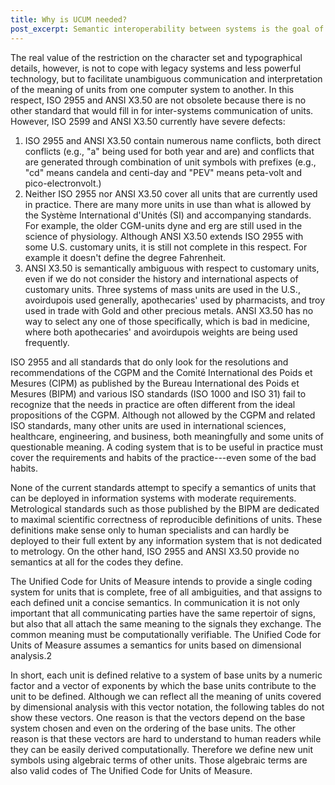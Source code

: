 ```yaml
---
title: Why is UCUM needed?
post_excerpt: Semantic interoperability between systems is the goal of the UCUM standard.
---
```


The real value of the restriction on the character set and typographical details, however, is not to cope with legacy systems and less powerful technology, but to facilitate unambiguous communication and interpretation of the meaning of units from one computer system to another. In this respect, ISO 2955 and ANSI X3.50 are not obsolete because there is no other standard that would fill in for inter-systems communication of units. However, ISO 2599 and ANSI X3.50 currently have severe defects:

1. ISO 2955 and ANSI X3.50 contain numerous name conflicts, both direct conflicts (e.g., "a" being used for both year and are) and conflicts that are generated through combination of unit symbols with prefixes (e.g., "cd" means candela and centi-day and "PEV" means peta-volt and pico-electronvolt.)
2. Neither ISO 2955 nor ANSI X3.50 cover all units that are currently used in practice. There are many more units in use than what is allowed by the Système International d'Unités (SI) and accompanying standards. For example, the older CGM-units dyne and erg are still used in the science of physiology. Although ANSI X3.50 extends ISO 2955 with some U.S. customary units, it is still not complete in this respect. For example it doesn't define the degree Fahrenheit.
3. ANSI X3.50 is semantically ambiguous with respect to customary units, even if we do not consider the history and international aspects of customary units. Three systems of mass units are used in the U.S., avoirdupois used generally, apothecaries' used by pharmacists, and troy used in trade with Gold and other precious metals. ANSI X3.50 has no way to select any one of those specifically, which is bad in medicine, where both apothecaries' and avoirdupois weights are being used frequently.

ISO 2955 and all standards that do only look for the resolutions and recommendations of the CGPM and the Comité International des Poids et Mesures (CIPM) as published by the Bureau International des Poids et Mesures (BIPM) and various ISO standards (ISO 1000 and ISO 31) fail to recognize that the needs in practice are often different from the ideal propositions of the CGPM. Although not allowed by the CGPM and related ISO standards, many other units are used in international sciences, healthcare, engineering, and business, both meaningfully and some units of questionable meaning. A coding system that is to be useful in practice must cover the requirements and habits of the practice---even some of the bad habits.

None of the current standards attempt to specify a semantics of units that can be deployed in information systems with moderate requirements. Metrological standards such as those published by the BIPM are dedicated to maximal scientific correctness of reproducible definitions of units. These definitions make sense only to human specialists and can hardly be deployed to their full extent by any information system that is not dedicated to metrology. On the other hand, ISO 2955 and ANSI X3.50 provide no semantics at all for the codes they define.

The Unified Code for Units of Measure intends to provide a single coding system for units that is complete, free of all ambiguities, and that assigns to each defined unit a concise semantics. In communication it is not only important that all communicating parties have the same repertoir of signs, but also that all attach the same meaning to the signals they exchange. The common meaning must be computationally verifiable. The Unified Code for Units of Measure assumes a semantics for units based on dimensional analysis.2

In short, each unit is defined relative to a system of base units by a numeric factor and a vector of exponents by which the base units contribute to the unit to be defined. Although we can reflect all the meaning of units covered by dimensional analysis with this vector notation, the following tables do not show these vectors. One reason is that the vectors depend on the base system chosen and even on the ordering of the base units. The other reason is that these vectors are hard to understand to human readers while they can be easily derived computationally. Therefore we define new unit symbols using algebraic terms of other units. Those algebraic terms are also valid codes of The Unified Code for Units of Measure.
